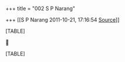+++
title = "002 S P Narang"

+++
[[S P Narang	2011-10-21, 17:16:54 [Source](https://groups.google.com/g/bvparishat/c/0sdIMqttDTE)]]



[TABLE]



[TABLE]

